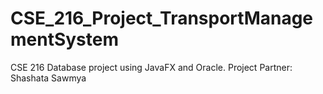 # CSE_216_Project_TransportManagementSystem
CSE 216 Database project using JavaFX and Oracle.
Project Partner: Shashata Sawmya
